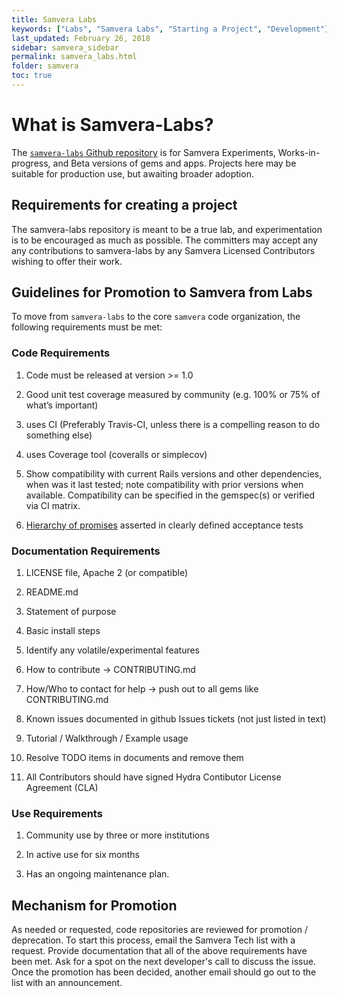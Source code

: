 ```yaml
---
title: Samvera Labs
keywords: ["Labs", "Samvera Labs", "Starting a Project", "Development"]
last_updated: February 26, 2018
sidebar: samvera_sidebar
permalink: samvera_labs.html
folder: samvera
toc: true
---
```

# What is Samvera-Labs?

The [`samvera-labs` Github repository](https://github.com/samvera-labs) is for
Samvera Experiments, Works-in-progress, and Beta versions of gems and apps.
Projects here may be suitable for production use, but awaiting broader adoption.

## Requirements for creating a project
The samvera-labs repository is meant to be a true lab, and experimentation is to
be encouraged as much as possible. The committers may accept any any contributions
to samvera-labs by any Samvera Licensed Contributors wishing to offer their work.

## Guidelines for Promotion to Samvera from Labs
To move from `samvera-labs` to the core `samvera` code organization, the following
requirements must be met:

### Code Requirements

  1. Code must be released at version >= 1.0

  1. Good unit test coverage measured by community (e.g. 100% or 75% of what’s important)

  1. uses CI (Preferably Travis-CI, unless there is a compelling reason to do something else)

  1. uses Coverage tool (coveralls or simplecov)

  1. Show compatibility with current Rails versions and other dependencies, when was it last tested; note compatibility with prior versions when available. Compatibility can be specified in the gemspec(s) or verified via CI matrix.

  1. [Hierarchy of promises](https://wiki.duraspace.org/display/samvera/Hydra+Stack+-+The+Hierarchy+of+Promises) asserted in clearly defined acceptance tests

### Documentation Requirements

  1. LICENSE file, Apache 2 (or compatible)

  1. README.md

  1. Statement of purpose

  1. Basic install steps

  1. Identify any volatile/experimental features

  1. How to contribute -> CONTRIBUTING.md

  1. How/Who to contact for help -> push out to all gems like CONTRIBUTING.md

  1. Known issues documented in github Issues tickets (not just listed in text)

  1. Tutorial / Walkthrough / Example usage

  1. Resolve TODO items in documents and remove them

  1. All Contributors should have signed Hydra Contibutor License Agreement (CLA)

### Use Requirements

1. Community use by three or more institutions

1. In active use for six months

1. Has an ongoing maintenance plan.


## Mechanism for Promotion

As needed or requested, code repositories are reviewed for promotion / deprecation.
To start this process, email the Samvera Tech list with a request. Provide documentation
that all of the above requirements have been met. Ask for a spot on the next developer's
call to discuss the issue. Once the promotion has been decided, another email
should go out to the list with an announcement.
